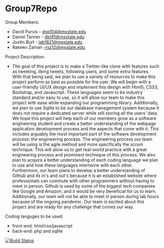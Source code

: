 # Group7Repo

Group Members: 
* David Purvis - dgp104@msstate.edu
* Daniel Tanner - dkt91@msstate.edu
* Justin Burt   - jab1821@msstate.edu
* Rakeen Zaman  -rsz12@msstate.edu

Project Description:
* The goal of this project is to make a Twitter-like clone with features such as tweeting, liking tweets, following users, and some extra features. With that being said, we plan to use a variety of resources to make this project perform as best as possible for the user. We will begin with a user-friendly UI/UX design and implement this design with Html5, CSS3, Bootstrap, and Javascript. These languages seem to be industry standard and/or easy to use, so it will allow our team to make this project with ease while expanding our programming library. Additionally, we plan to use Sqlite to be our database management system because it does not require a dedicated server while still storing all the users' data. We hope this project will help each of our members grow as a software engineering student and create a better understanding of the webpage application development process and the aspects that come with it. This includes arguably the most important part of the software development process: the engineering process. The engineering process our team will be using is the agile method and more specifically the scrum technique. This will allow us to get real-world practice with a great engineering process and prominent technique of this process. We also plan to acquire a better understanding of each coding language we plan to use and how these languages intertwine with each other. Furthermore, our team plans to develop a better understanding of Github and its in's and out's because it is an established website where professionals can commute with other programmers without having to meet in person. Github is used by some of the biggest tech companies like Google and Amazon, and it would be very beneficial for us to learn. Additionally, our team will not be able to meet in person during lab hours because of the ongoing pandemic. Our team is excited about this project and are ready for any challenge that comes our way.

Coding languges to be used:
* front-end: html/css/javascript
* back-end: php and sqlite

[![Build Status](https://travis-ci.com/github/Intro-to-SE-Spring-21/Group7Repo?branch=main)](https://travis-ci.org/intro-to-SE-Spring-21/Group7Repo)


